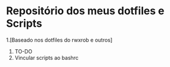 # Repositório dos meus dotfiles e Scripts

1.[Baseado nos dotfiles do rwxrob e outros]
1. TO-DO
  1. Vincular scripts ao bashrc




